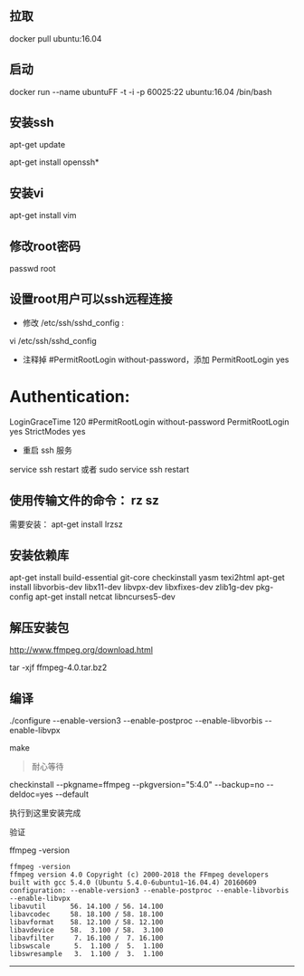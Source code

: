## 拉取

 docker pull ubuntu:16.04

## 启动

docker run --name ubuntuFF -t -i -p 60025:22 ubuntu:16.04 /bin/bash

## 安装ssh

apt-get update

apt-get install openssh*

## 安装vi

apt-get install vim


## 修改root密码

passwd root

## 设置root用户可以ssh远程连接

- 修改 /etc/ssh/sshd_config :

vi /etc/ssh/sshd_config

- 注释掉 #PermitRootLogin without-password，添加 PermitRootLogin yes

# Authentication:
LoginGraceTime 120
#PermitRootLogin without-password
PermitRootLogin yes
StrictModes yes

- 重启 ssh  服务

service ssh restart
或者  sudo service ssh restart


## 使用传输文件的命令： rz  sz
需要安装：  apt-get install lrzsz

## 安装依赖库

apt-get install build-essential git-core checkinstall yasm texi2html
apt-get install libvorbis-dev libx11-dev libvpx-dev libxfixes-dev zlib1g-dev pkg-config
apt-get install netcat libncurses5-dev

## 解压安装包

http://www.ffmpeg.org/download.html

 tar -xjf ffmpeg-4.0.tar.bz2

## 编译

./configure --enable-version3 --enable-postproc --enable-libvorbis --enable-libvpx


make

> 耐心等待



checkinstall --pkgname=ffmpeg --pkgversion="5:4.0" --backup=no --deldoc=yes --default


执行到这里安装完成

验证

ffmpeg -version

```
ffmpeg -version
ffmpeg version 4.0 Copyright (c) 2000-2018 the FFmpeg developers
built with gcc 5.4.0 (Ubuntu 5.4.0-6ubuntu1~16.04.4) 20160609
configuration: --enable-version3 --enable-postproc --enable-libvorbis --enable-libvpx
libavutil      56. 14.100 / 56. 14.100
libavcodec     58. 18.100 / 58. 18.100
libavformat    58. 12.100 / 58. 12.100
libavdevice    58.  3.100 / 58.  3.100
libavfilter     7. 16.100 /  7. 16.100
libswscale      5.  1.100 /  5.  1.100
libswresample   3.  1.100 /  3.  1.100
```

---
